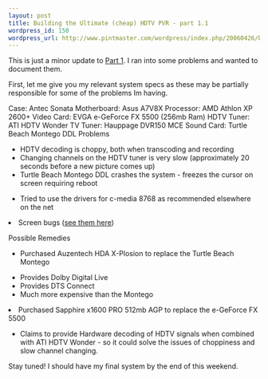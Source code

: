 ```yaml
--- 
layout: post
title: Building the Ultimate (cheap) HDTV PVR - part 1.1
wordpress_id: 150
wordpress_url: http://www.pintmaster.com/wordpress/index.php/20060426/building-the-ultimate-cheap-hdtv-pvr-part-11/
---
```

This is just a minor update to <a href="http://www.pintmaster.com/wordpress/index.php/20060423/building-the-ultimate-cheap-hdtv-pvr-part-1/">Part 1</a>. I ran into some problems and wanted to document them.

First, let me give you my relevant system specs as these may be partially responsible for some of the problems Im having.

Case: Antec Sonata
Motherboard: Asus A7V8X
Processor: AMD Athlon XP 2600+
Video Card: EVGA e-GeForce FX 5500 (256mb Ram)
HDTV Tuner: ATI HDTV Wonder
TV Tuner: Hauppage DVR150 MCE
Sound Card: Turtle Beach Montego DDL
Problems
<ul>
	<li>HDTV decoding is choppy, both when transcoding and recording</li>
	<li>Changing channels on the HDTV tuner is very slow (approximately 20 seconds before a new picture comes up)</li>
	<li>Turtle Beach Montego DDL crashes the system - freezes the cursor on screen requiring reboot</li>
</ul><ul>
	<li>Tried to use the drivers for c-media 8768 as recommended elsewhere on the net</li>
</ul>
	<li>Screen bugs (<a href="http://flickr.com/photos/32848675@N00/146217185/">see them here</a>)</li>

Possible Remedies
<ul>
	<li>Purchased Auzentech HDA X-Plosion to replace the Turtle Beach Montego</li>
</ul>
<ul>
	<li>Provides Dolby Digital Live</li>
	<li>Provides DTS Connect</li>
	<li>Much more expensive than the Montego</li>
</ul>
	<li>Purchased Sapphire x1600 PRO 512mb AGP to replace the e-GeForce FX 5500</li>
<ul>
	<li>Claims to provide Hardware decoding of HDTV signals when combined with ATI HDTV Wonder - so it could solve the issues of choppiness and slow channel changing.</li>
</ul>
Stay tuned! I should have my final system by the end of this weekend.
